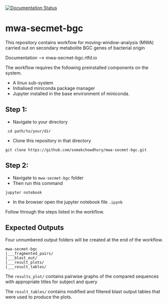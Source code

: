 [![Documentation Status](https://readthedocs.org/projects/mwa-secmet-bgc/badge/?version=latest)](https://mwa-secmet-bgc.readthedocs.io/en/latest/?badge=latest)

# mwa-secmet-bgc

This repository contains workflow for moving-window-analysis (MWA) carried out on secondary metabolite BGC genes of bacterial origin

Documentation  --> mwa-secmet-bgc.rtfd.io


The workflow requires the following preinstalled components on the system.

 - A linux sub-system
 - Initialised miniconda package manager
 - Jupyter installed in the base environment of miniconda.

## Step 1:

- Navigate to your directory
```
 cd path/to/your/dir 
``` 
- Clone this repository in that directory
```
git clone https://github.com/somakchowdhury/mwa-secmet-bgc.git 
```

## Step 2: 

- Navigate to `mwa-secmet-bgc` folder
- Then run this command
```
jupyter notebook
```
- In the browser open the jupyter notebook file `.ipynb`

Follow through the steps listed in the workflow. 

## Expected Outputs

Four unnumbered output folders will be created at the end of the workflow.

```
mwa-secmet-bgc
|___fragmented_pairs/
|___blast_out/
|___result_plots/
|___result_tables/
```

The `results_plot/` contains pairwise graphs of the compared sequences with appropriate titles for subject and query

The `result_tables/` contains modified and filtered blast output tables that were used to produce the plots. 
<!--stackedit_data:
eyJoaXN0b3J5IjpbODA0NTgzMTEzLC00Mzg1ODQ5MDEsLTI0MD
IwOTc3XX0=
-->